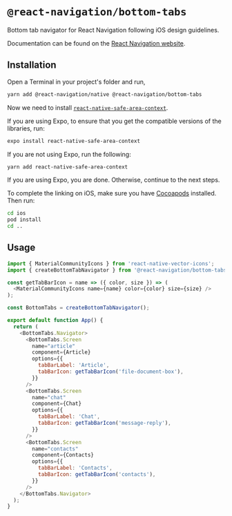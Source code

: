 # `@react-navigation/bottom-tabs`

Bottom tab navigator for React Navigation following iOS design guidelines.

Documentation can be found on the [React Navigation website](https://reactnavigation.org/docs/en/next/bottom-tab-navigator.html).

## Installation

Open a Terminal in your project's folder and run,

```sh
yarn add @react-navigation/native @react-navigation/bottom-tabs
```

Now we need to install [`react-native-safe-area-context`](https://github.com/th3rdwave/react-native-safe-area-context).

If you are using Expo, to ensure that you get the compatible versions of the libraries, run:

```sh
expo install react-native-safe-area-context
```

If you are not using Expo, run the following:

```sh
yarn add react-native-safe-area-context
```

If you are using Expo, you are done. Otherwise, continue to the next steps.

To complete the linking on iOS, make sure you have [Cocoapods](https://cocoapods.org/) installed. Then run:

```sh
cd ios
pod install
cd ..
```

## Usage

```js
import { MaterialCommunityIcons } from 'react-native-vector-icons';
import { createBottomTabNavigator } from '@react-navigation/bottom-tabs';

const getTabBarIcon = name => ({ color, size }) => (
  <MaterialCommunityIcons name={name} color={color} size={size} />
);

const BottomTabs = createBottomTabNavigator();

export default function App() {
  return (
    <BottomTabs.Navigator>
      <BottomTabs.Screen
        name="article"
        component={Article}
        options={{
          tabBarLabel: 'Article',
          tabBarIcon: getTabBarIcon('file-document-box'),
        }}
      />
      <BottomTabs.Screen
        name="chat"
        component={Chat}
        options={{
          tabBarLabel: 'Chat',
          tabBarIcon: getTabBarIcon('message-reply'),
        }}
      />
      <BottomTabs.Screen
        name="contacts"
        component={Contacts}
        options={{
          tabBarLabel: 'Contacts',
          tabBarIcon: getTabBarIcon('contacts'),
        }}
      />
    </BottomTabs.Navigator>
  );
}
```
